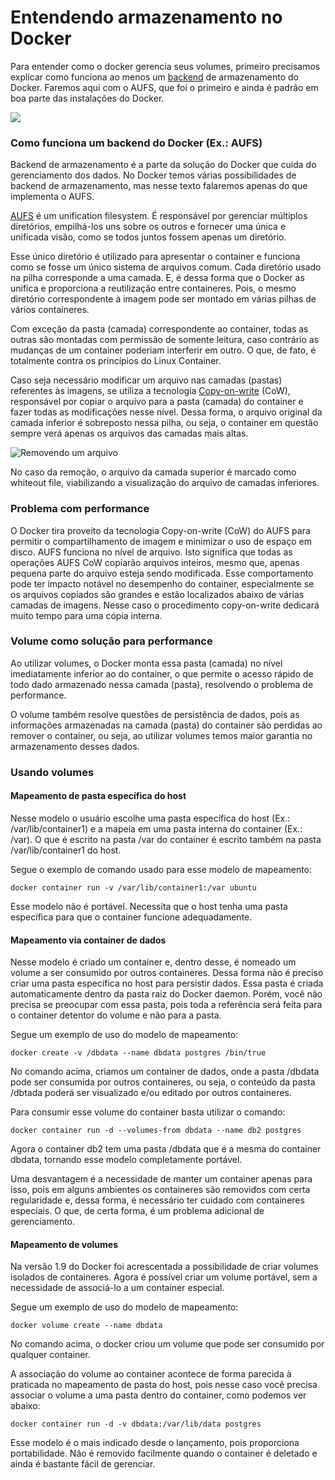 # Entendendo armazenamento no Docker

Para entender como o docker gerencia seus volumes, primeiro precisamos explicar como funciona ao menos um [backend](https://searchdatacenter.techtarget.com/definition/back-end) de armazenamento do Docker. Faremos aqui com o AUFS, que foi o primeiro e ainda é padrão em boa parte das instalações do Docker.

![](images/aufs_layers.jpg)

### Como funciona um backend do Docker (Ex.: AUFS)

Backend de armazenamento é a parte da solução do Docker que cuida do gerenciamento dos dados. No Docker temos várias possibilidades de backend de armazenamento, mas nesse texto falaremos apenas do que implementa o AUFS.

[AUFS](https://en.wikipedia.org/wiki/Aufs) é um unification filesystem. É responsável por gerenciar múltiplos diretórios, empilhá-los uns sobre os outros e fornecer uma única e unificada visão, como se todos juntos fossem apenas um diretório.

Esse único diretório é utilizado para apresentar o container e funciona como se fosse um único sistema de arquivos comum. Cada diretório usado na pilha corresponde a uma camada. E, é dessa forma que o Docker as unifica e proporciona a reutilização entre containeres. Pois, o mesmo diretório correspondente à imagem pode ser montado em várias pilhas de vários containeres.

Com exceção da pasta (camada) correspondente ao container, todas as outras são montadas com permissão de somente leitura, caso contrário as mudanças de um container poderiam interferir em outro. O que, de fato, é totalmente contra os princípios do Linux Container.

Caso seja necessário modificar um arquivo nas camadas (pastas) referentes às imagens, se utiliza a tecnologia [Copy-on-write](https://en.wikipedia.org/wiki/Copy-on-write) (CoW), responsável por copiar o arquivo para a pasta (camada) do container e fazer todas as modificações nesse nível. Dessa forma, o arquivo original da camada inferior é sobreposto nessa pilha, ou seja, o container em questão sempre verá apenas os arquivos das camadas mais altas.

![Removendo um arquivo](images/aufs_delete.jpg)

No caso da remoção, o arquivo da camada superior é marcado como whiteout file, viabilizando a visualização do arquivo de camadas inferiores.

### Problema com performance

O Docker tira proveito da tecnologia Copy-on-write (CoW) do AUFS para permitir o compartilhamento de imagem e minimizar o uso de espaço em disco. AUFS funciona no nível de arquivo. Isto significa que todas as operações AUFS CoW copiarão arquivos inteiros, mesmo que, apenas pequena parte do arquivo esteja sendo modificada. Esse comportamento pode ter impacto notável no desempenho do container, especialmente se os arquivos copiados são grandes e estão localizados abaixo de várias camadas de imagens. Nesse caso o procedimento copy-on-write dedicará muito tempo para uma cópia interna.

### Volume como solução para performance

Ao utilizar volumes, o Docker monta essa pasta (camada) no nível imediatamente inferior ao do container, o que permite o acesso rápido de todo dado armazenado nessa camada (pasta), resolvendo o problema de performance.

O volume também resolve questões de persistência de dados, pois as informações armazenadas na camada (pasta) do container são perdidas ao remover o container, ou seja, ao utilizar volumes temos maior garantia no armazenamento desses dados.

### Usando volumes

#### Mapeamento de pasta específica do host


Nesse modelo o usuário escolhe uma pasta específica do host (Ex.: /var/lib/container1) e a mapeia em uma pasta interna do container (Ex.: /var). O que é escrito na pasta /var do container é escrito também na pasta /var/lib/container1 do host.

Segue o exemplo de comando usado para esse modelo de mapeamento:

```
docker container run -v /var/lib/container1:/var ubuntu
```

Esse modelo não é portável. Necessita que o host tenha uma pasta específica para que o container funcione adequadamente.

#### Mapeamento via container de dados

Nesse modelo é criado um container e, dentro desse, é nomeado um volume a ser consumido por outros containeres. Dessa forma não é preciso criar uma pasta específica no host para persistir dados. Essa pasta é criada automaticamente dentro da pasta raiz do Docker daemon. Porém, você não precisa se preocupar com essa pasta, pois toda a referência será feita para o container detentor do volume e não para a pasta.

Segue um exemplo de uso do modelo de mapeamento:

```
docker create -v /dbdata --name dbdata postgres /bin/true
```
No comando acima, criamos um container de dados, onde a pasta /dbdata pode ser consumida por outros containeres, ou seja, o conteúdo da pasta /dbtada poderá ser visualizado e/ou editado por outros containeres.

Para consumir esse volume do container basta utilizar o comando:

```
docker container run -d --volumes-from dbdata --name db2 postgres
```
Agora o container db2 tem uma pasta /dbdata que é a mesma do container dbdata, tornando esse modelo completamente portável.

Uma desvantagem é a necessidade de manter um container apenas para isso, pois em alguns ambientes os containeres são removidos com certa regularidade e, dessa forma, é necessário ter cuidado com containeres especiais. O que, de certa forma, é um problema adicional de gerenciamento.

#### Mapeamento de volumes

Na versão 1.9 do Docker foi acrescentada a possibilidade de criar volumes isolados de containeres. Agora é possível criar um volume portável, sem a necessidade de associá-lo a um container especial.

Segue um exemplo de uso do modelo de mapeamento:

```
docker volume create --name dbdata
```
No comando acima, o docker criou um volume que pode ser consumido por qualquer container.

A associação do volume ao container acontece de forma parecida à praticada no mapeamento de pasta do host, pois nesse caso você precisa associar o volume a uma pasta dentro do container, como podemos ver abaixo:

```
docker container run -d -v dbdata:/var/lib/data postgres
```
Esse modelo é o mais indicado desde o lançamento, pois proporciona portabilidade. Não é removido facilmente quando o container é deletado e ainda é bastante fácil de gerenciar.
